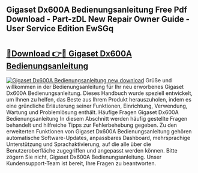 ## Gigaset Dx600A Bedienungsanleitung Free Pdf Download - Part-zDL New Repair Owner Guide - User Service Edition EwSGq

# <h2><a href="http://df46iy.blite.top/?on=Gigaset+Dx600A+Bedienungsanleitung">🔗Download 👉🔴 Gigaset Dx600A Bedienungsanleitung</a></h2>

[![Gigaset Dx600A Bedienungsanleitung new download](https://i.imgur.com/lujVjoI.png)](http://df46iy.blite.top/?on=Gigaset+Dx600A+Bedienungsanleitung)
Grüße und willkommen in der Bedienungsanleitung für Ihr neu erworbenes Gigaset Dx600A Bedienungsanleitung. Dieses Handbuch wurde speziell entwickelt, um Ihnen zu helfen, das Beste aus Ihrem Produkt herauszuholen, indem es eine gründliche Erläuterung seiner Funktionen, Einrichtung, Verwendung, Wartung und Problemlösung enthält. Häufige Fragen Gigaset Dx600A Bedienungsanleitung In diesem Abschnitt werden häufig gestellte Fragen behandelt und hilfreiche Tipps zur Fehlerbehebung gegeben. Zu den erweiterten Funktionen von Gigaset Dx600A Bedienungsanleitung gehören automatische Software-Updates, anpassbares Dashboard, mehrsprachige Unterstützung und Sprachaktivierung, auf die alle über die Benutzeroberfläche zugegriffen und angepasst werden können. Bitte zögern Sie nicht, Gigaset Dx600A Bedienungsanleitung. Unser Kundensupport-Team ist bereit, Ihre Fragen zu beantworten.
